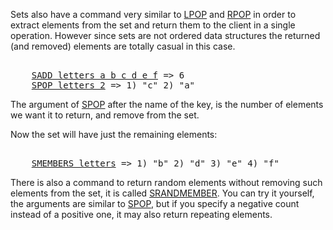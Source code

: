 Sets also have a command very similar to [LPOP](#help) and [RPOP](#help)
in order to extract elements from the set and return them to the client
in a single operation. However since sets are not ordered data structures
the returned (and removed) elements are totally casual in this case.

<pre></code>
    <a href="#run">SADD letters a b c d e f</a> => 6
    <a href="#run">SPOP letters 2</a> => 1) "c" 2) "a"
</code></pre>

The argument of [SPOP](#help) after the name of the key, is the number
of elements we want it to return, and remove from the set.

Now the set will have just the remaining elements:

<pre></code>
    <a href="#run">SMEMBERS letters</a> => 1) "b" 2) "d" 3) "e" 4) "f"
</code></pre>

There is also a command to return random elements without removing such
elements from the set, it is called [SRANDMEMBER](#help). You can try it
yourself, the arguments are similar to [SPOP](#help), but if you specify
a negative count instead of a positive one, it may also return repeating
elements.
